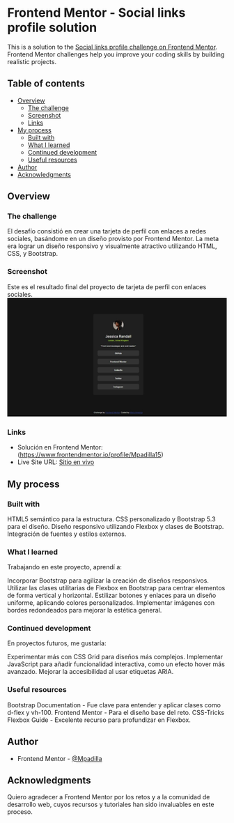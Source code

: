 # Frontend Mentor - Social links profile solution

This is a solution to the [Social links profile challenge on Frontend Mentor](https://www.frontendmentor.io/challenges/social-links-profile-UG32l9m6dQ). Frontend Mentor challenges help you improve your coding skills by building realistic projects. 

## Table of contents

- [Overview](#overview)
  - [The challenge](#the-challenge)
  - [Screenshot](#screenshot)
  - [Links](#links)
- [My process](#my-process)
  - [Built with](#built-with)
  - [What I learned](#what-i-learned)
  - [Continued development](#continued-development)
  - [Useful resources](#useful-resources)
- [Author](#author)
- [Acknowledgments](#acknowledgments)


## Overview

### The challenge

El desafío consistió en crear una tarjeta de perfil con enlaces a redes sociales, basándome en un diseño provisto por Frontend Mentor. La meta era lograr un diseño responsivo y visualmente atractivo utilizando HTML, CSS, y Bootstrap.

### Screenshot
Este es el resultado final del proyecto de tarjeta de perfil con enlaces sociales.
![Esta es mi solucion](Solucion.jpeg)



### Links

- Solución en Frontend Mentor: (https://www.frontendmentor.io/profile/Mpadilla15)
- Live Site URL: [Sitio en vivo](https://mpadilla15.github.io/Practica/HTML/Social-links-profile-main/index.html)

## My process

### Built with
HTML5 semántico para la estructura.
CSS personalizado y Bootstrap 5.3 para el diseño.
Diseño responsivo utilizando Flexbox y clases de Bootstrap.
Integración de fuentes y estilos externos.

### What I learned
Trabajando en este proyecto, aprendí a:

Incorporar Bootstrap para agilizar la creación de diseños responsivos.
Utilizar las clases utilitarias de Flexbox en Bootstrap para centrar elementos de forma vertical y horizontal.
Estilizar botones y enlaces para un diseño uniforme, aplicando colores personalizados.
Implementar imágenes con bordes redondeados para mejorar la estética general.

### Continued development
En proyectos futuros, me gustaría:

Experimentar más con CSS Grid para diseños más complejos.
Implementar JavaScript para añadir funcionalidad interactiva, como un efecto hover más avanzado.
Mejorar la accesibilidad al usar etiquetas ARIA.

### Useful resources
Bootstrap Documentation - Fue clave para entender y aplicar clases como d-flex y vh-100.
Frontend Mentor - Para el diseño base del reto.
CSS-Tricks Flexbox Guide - Excelente recurso para profundizar en Flexbox.

## Author
- Frontend Mentor - [@Mpadilla](https://www.frontendmentor.io/profile/Mpadilla15)


## Acknowledgments
Quiero agradecer a Frontend Mentor por los retos y a la comunidad de desarrollo web, cuyos recursos y tutoriales han sido invaluables en este proceso.
